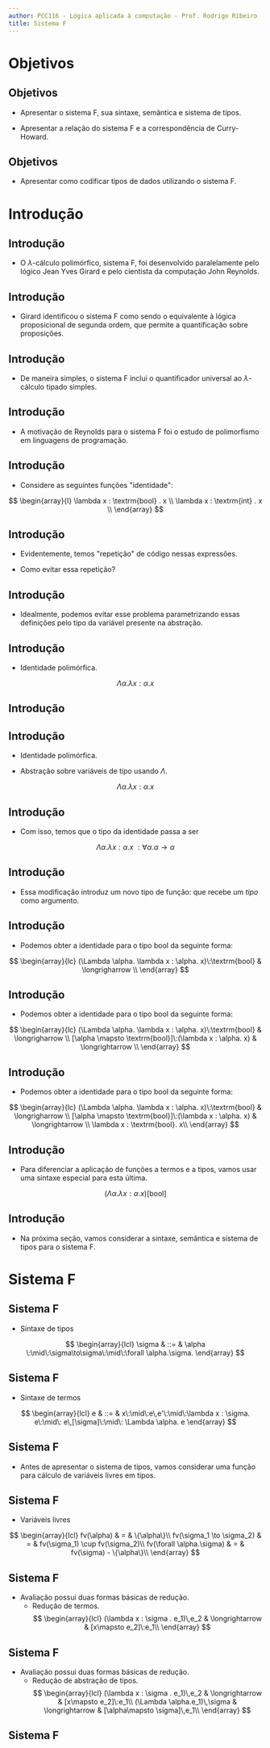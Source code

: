 ```yaml
---
author: PCC116 - Lógica aplicada à computação - Prof. Rodrigo Ribeiro
title: Sistema F
---
```


# Objetivos

## Objetivos

- Apresentar o sistema F, sua sintaxe, semântica e sistema de tipos.

- Apresentar a relação do sistema F e a correspondência de Curry-Howard.

## Objetivos

- Apresentar como codificar tipos de dados utilizando o sistema F.

# Introdução

## Introdução

- O $\lambda$-cálculo polimórfico, sistema F, foi 
desenvolvido paralelamente pelo lógico Jean Yves Girard 
e pelo cientista da computação John Reynolds.

## Introdução

- Girard identificou o sistema F como sendo o equivalente à
lógica proposicional de segunda ordem, que permite a quantificação
sobre proposições.

## Introdução

- De maneira simples, o sistema F inclui o quantificador universal 
ao $\lambda$-cálculo tipado simples.

## Introdução

- A motivação de Reynolds para o sistema F foi o estudo de 
polimorfismo em linguagens de programação.

## Introdução

- Considere as seguintes funções "identidade":

$$
\begin{array}{l}
   \lambda x : \textrm{bool} . x \\
   \lambda x : \textrm{int} . x \\
\end{array}
$$

## Introdução

- Evidentemente, temos "repetição" de código nessas expressões.

- Como evitar essa repetição?

## Introdução

- Idealmente, podemos evitar esse problema parametrizando essas definições 
pelo tipo da variável presente na abstração.

## Introdução 

- Identidade polimórfica.

$$
\Lambda \alpha. \lambda x : \alpha. x
$$

## Introdução

## Introdução 

- Identidade polimórfica.

- Abstração sobre variáveis de tipo usando $\Lambda$.

$$
\Lambda \alpha. \lambda x : \alpha. x
$$

## Introdução

- Com isso, temos que o tipo da identidade passa a ser 

$$
\Lambda \alpha. \lambda x : \alpha. x\: : \forall \alpha. \alpha \to \alpha
$$

## Introdução

- Essa modificação introduz um novo tipo de função: que recebe um 
_tipo_ como argumento.

## Introdução 

- Podemos obter a identidade para o tipo $\textrm{bool}$ da seguinte forma:

$$
\begin{array}{lc}
   (\Lambda \alpha. \lambda x : \alpha. x)\:\textrm{bool} & \longrigharrow \\
\end{array}
$$

## Introdução 

- Podemos obter a identidade para o tipo $\textrm{bool}$ da seguinte forma:

$$
\begin{array}{lc}
   (\Lambda \alpha. \lambda x : \alpha. x)\:\textrm{bool}  & \longrigharrow \\
   [\alpha \mapsto \textrm{bool}]\:(\lambda x : \alpha. x) & \longrightarrow \\
\end{array}
$$

## Introdução 

- Podemos obter a identidade para o tipo $\textrm{bool}$ da seguinte forma:

$$
\begin{array}{lc}
   (\Lambda \alpha. \lambda x : \alpha. x)\:\textrm{bool}  & \longrigharrow \\
   [\alpha \mapsto \textrm{bool}]\:(\lambda x : \alpha. x) & \longrightarrow \\
   \lambda x : \textrm{bool}. x\\
\end{array}
$$

## Introdução

- Para diferenciar a aplicação de funções a termos e a tipos, vamos usar uma 
sintaxe especial para esta última.

$$
(\Lambda \alpha. \lambda x : \alpha. x)[\textrm{bool}]
$$

## Introdução

- Na próxima seção, vamos considerar a sintaxe, semântica e sistema de tipos para 
o sistema F.

# Sistema F

## Sistema F

- Sintaxe de tipos

$$
\begin{array}{lcl}
   \sigma & ::= & \alpha \:\mid\:\sigma\to\sigma\:\mid\:\forall \alpha.\sigma.
\end{array}
$$

## Sistema F

- Sintaxe de termos 

$$
\begin{array}{lcl}
   e & ::= & x\:\mid\:e\,e'\:\mid\:\lambda x : \sigma. e\:\mid\: e\,[\sigma]\:\mid\: \Lambda \alpha. e
\end{array}
$$

## Sistema F

- Antes de apresentar o sistema de tipos, vamos considerar uma 
função para cálculo de variáveis livres em tipos.

## Sistema F

- Variáveis livres 

$$
\begin{array}{lcl}
   fv(\alpha)                & = & \{\alpha\}\\
   fv(\sigma_1 \to \sigma_2) & = & fv(\sigma_1) \cup fv(\sigma_2)\\
   fv(\forall \alpha.\sigma) & = & fv(\sigma) - \{\alpha\}\\
\end{array}
$$

## Sistema F

- Avaliação possui duas formas básicas de redução.
    - Redução de termos.
$$
\begin{array}{lcl}
   (\lambda x : \sigma . e_1)\,e_2 & \longrightarrow & [x\mapsto e_2]\:e_1\\
\end{array}
$$

## Sistema F

- Avaliação possui duas formas básicas de redução.
    - Redução de abstração de tipos.
$$
\begin{array}{lcl}
   (\lambda x : \sigma . e_1)\,e_2 & \longrightarrow & [x\mapsto e_2]\:e_1\\
   (\Lambda \alpha.e_1)\,\sigma    & \longrightarrow & [\alpha\mapsto \sigma]\,e_1\\
\end{array}
$$

## Sistema F

